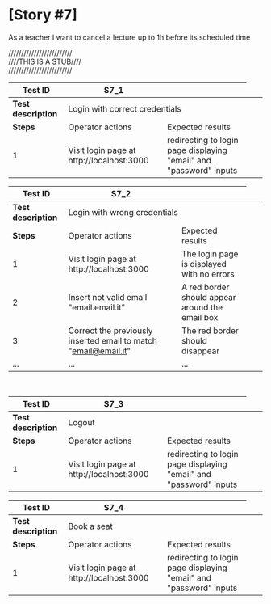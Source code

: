 # [Story #7]

As a teacher I want to cancel a lecture up to 1h before its scheduled time

/////////////////////////<br>
////THIS IS A STUB////<br>
/////////////////////////<br>


| Test ID | S7_1 |  |
| --- | --- | --- |
| **Test description** <td colspan=2> Login with correct credentials |
| **Steps** | Operator actions | Expected results |
| 1 | Visit login page at http://localhost:3000 | redirecting to login page displaying "email" and "password" inputs |

| Test ID | S7_2 |  |
| --- | --- | --- |
| **Test description** <td colspan=2> Login with wrong credentials |
| **Steps** | Operator actions | Expected results |
| 1 | Visit login page at http://localhost:3000 | The login page is displayed with no errors |
| 2 | Insert not valid email "email.email.it" | A red border should appear around the email box |
| 3 | Correct the previously inserted email to match "email@email.it" | The red border should disappear |
| ... | ... | ... |

<br>


| Test ID | S7_3 |  |
| --- | --- | --- |
| **Test description** <td colspan=2> Logout |
| **Steps** | Operator actions | Expected results |
| 1 | Visit login page at http://localhost:3000 | redirecting to login page displaying "email" and "password" inputs |


| Test ID | S7_4 |  |
| --- | --- | --- |
| **Test description** <td colspan=2> Book a seat |
| **Steps** | Operator actions | Expected results |
| 1 | Visit login page at http://localhost:3000 | redirecting to login page displaying "email" and "password" inputs |